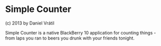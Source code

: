 # Simple Counter

(c) 2013 by Daniel Vrátil

Simple Counter is a native BlackBerry 10 application for counting things - from laps you ran to beers you drunk with your friends tonight.


